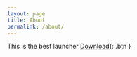 ```yaml
---
layout: page
title: About
permalink: /about/
---
```


This is the best launcher
[Download](https://objects.githubusercontent.com/github-production-release-asset-2e65be/424457016/f6e6b7e8-1865-447e-b079-0dfc44ae3eae?X-Amz-Algorithm=AWS4-HMAC-SHA256&X-Amz-Credential=AKIAIWNJYAX4CSVEH53A%2F20211106%2Fus-east-1%2Fs3%2Faws4_request&X-Amz-Date=20211106T034316Z&X-Amz-Expires=300&X-Amz-Signature=60565b8aa3e8a2fc854dffa540094df017fd8c4ad5cc3afddd541413c1de1a79&X-Amz-SignedHeaders=host&actor_id=78519393&key_id=0&repo_id=424457016&response-content-disposition=attachment%3B%20filename%3DAstro.Launcher-setup-1.8.4.exe&response-content-type=application%2Foctet-stream){: .btn }


